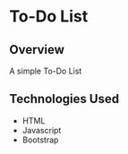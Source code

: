 # To-Do List

## Overview
A simple To-Do List

## Technologies Used
* HTML
* Javascript
* Bootstrap
